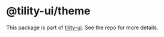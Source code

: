 # @tility-ui/theme

This package is part of [tility-ui](https://github.com/v1ctr/tility-ui). See the repo for more details.
